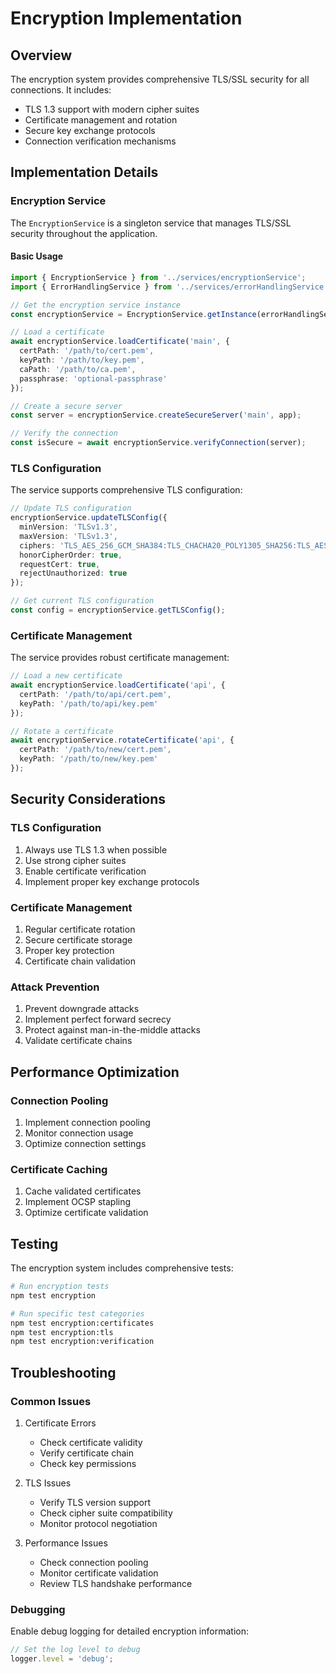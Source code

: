 # Encryption Implementation

## Overview

The encryption system provides comprehensive TLS/SSL security for all connections. It includes:

- TLS 1.3 support with modern cipher suites
- Certificate management and rotation
- Secure key exchange protocols
- Connection verification mechanisms

## Implementation Details

### Encryption Service

The `EncryptionService` is a singleton service that manages TLS/SSL security throughout the application.

#### Basic Usage

```typescript
import { EncryptionService } from '../services/encryptionService';
import { ErrorHandlingService } from '../services/errorHandlingService';

// Get the encryption service instance
const encryptionService = EncryptionService.getInstance(errorHandlingService);

// Load a certificate
await encryptionService.loadCertificate('main', {
  certPath: '/path/to/cert.pem',
  keyPath: '/path/to/key.pem',
  caPath: '/path/to/ca.pem',
  passphrase: 'optional-passphrase'
});

// Create a secure server
const server = encryptionService.createSecureServer('main', app);

// Verify the connection
const isSecure = await encryptionService.verifyConnection(server);
```

### TLS Configuration

The service supports comprehensive TLS configuration:

```typescript
// Update TLS configuration
encryptionService.updateTLSConfig({
  minVersion: 'TLSv1.3',
  maxVersion: 'TLSv1.3',
  ciphers: 'TLS_AES_256_GCM_SHA384:TLS_CHACHA20_POLY1305_SHA256:TLS_AES_128_GCM_SHA256',
  honorCipherOrder: true,
  requestCert: true,
  rejectUnauthorized: true
});

// Get current TLS configuration
const config = encryptionService.getTLSConfig();
```

### Certificate Management

The service provides robust certificate management:

```typescript
// Load a new certificate
await encryptionService.loadCertificate('api', {
  certPath: '/path/to/api/cert.pem',
  keyPath: '/path/to/api/key.pem'
});

// Rotate a certificate
await encryptionService.rotateCertificate('api', {
  certPath: '/path/to/new/cert.pem',
  keyPath: '/path/to/new/key.pem'
});
```

## Security Considerations

### TLS Configuration
1. Always use TLS 1.3 when possible
2. Use strong cipher suites
3. Enable certificate verification
4. Implement proper key exchange protocols

### Certificate Management
1. Regular certificate rotation
2. Secure certificate storage
3. Proper key protection
4. Certificate chain validation

### Attack Prevention
1. Prevent downgrade attacks
2. Implement perfect forward secrecy
3. Protect against man-in-the-middle attacks
4. Validate certificate chains

## Performance Optimization

### Connection Pooling
1. Implement connection pooling
2. Monitor connection usage
3. Optimize connection settings

### Certificate Caching
1. Cache validated certificates
2. Implement OCSP stapling
3. Optimize certificate validation

## Testing

The encryption system includes comprehensive tests:

```bash
# Run encryption tests
npm test encryption

# Run specific test categories
npm test encryption:certificates
npm test encryption:tls
npm test encryption:verification
```

## Troubleshooting

### Common Issues
1. Certificate Errors
   - Check certificate validity
   - Verify certificate chain
   - Check key permissions

2. TLS Issues
   - Verify TLS version support
   - Check cipher suite compatibility
   - Monitor protocol negotiation

3. Performance Issues
   - Check connection pooling
   - Monitor certificate validation
   - Review TLS handshake performance

### Debugging

Enable debug logging for detailed encryption information:

```typescript
// Set the log level to debug
logger.level = 'debug';
``` 